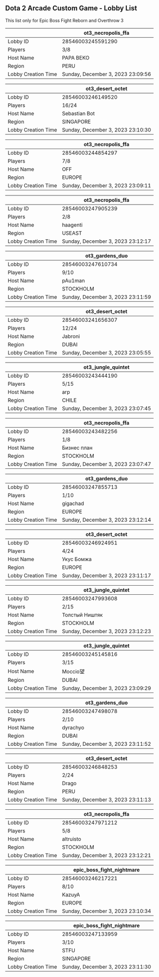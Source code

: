 ## Dota 2 Arcade Custom Game - Lobby List

This list only for Epic Boss Fight Reborn and Overthrow 3

|  | ot3_necropolis_ffa |
| ------ | ------ |
| Lobby ID | 28546003245591290 |
| Players | 3/8 |
| Host Name | PAPA BEKO |
| Region | PERU |
| Lobby Creation Time | Sunday, December 3, 2023 23:09:56 |


|  | ot3_desert_octet |
| ------ | ------ |
| Lobby ID | 28546003246149520 |
| Players | 16/24 |
| Host Name | Sebastian Bot |
| Region | SINGAPORE |
| Lobby Creation Time | Sunday, December 3, 2023 23:10:30 |


|  | ot3_necropolis_ffa |
| ------ | ------ |
| Lobby ID | 28546003244854297 |
| Players | 7/8 |
| Host Name | OFF |
| Region | EUROPE |
| Lobby Creation Time | Sunday, December 3, 2023 23:09:11 |


|  | ot3_necropolis_ffa |
| ------ | ------ |
| Lobby ID | 28546003247905239 |
| Players | 2/8 |
| Host Name | haagenti |
| Region | USEAST |
| Lobby Creation Time | Sunday, December 3, 2023 23:12:17 |


|  | ot3_gardens_duo |
| ------ | ------ |
| Lobby ID | 28546003247610734 |
| Players | 9/10 |
| Host Name | pAu1man |
| Region | STOCKHOLM |
| Lobby Creation Time | Sunday, December 3, 2023 23:11:59 |


|  | ot3_desert_octet |
| ------ | ------ |
| Lobby ID | 28546003241656307 |
| Players | 12/24 |
| Host Name | Jabroni |
| Region | DUBAI |
| Lobby Creation Time | Sunday, December 3, 2023 23:05:55 |


|  | ot3_jungle_quintet |
| ------ | ------ |
| Lobby ID | 28546003243444190 |
| Players | 5/15 |
| Host Name | arp |
| Region | CHILE |
| Lobby Creation Time | Sunday, December 3, 2023 23:07:45 |


|  | ot3_necropolis_ffa |
| ------ | ------ |
| Lobby ID | 28546003243482256 |
| Players | 1/8 |
| Host Name | Бизнес план |
| Region | STOCKHOLM |
| Lobby Creation Time | Sunday, December 3, 2023 23:07:47 |


|  | ot3_gardens_duo |
| ------ | ------ |
| Lobby ID | 28546003247855713 |
| Players | 1/10 |
| Host Name | gigachad |
| Region | EUROPE |
| Lobby Creation Time | Sunday, December 3, 2023 23:12:14 |


|  | ot3_desert_octet |
| ------ | ------ |
| Lobby ID | 28546003246924951 |
| Players | 4/24 |
| Host Name | Укус Бомжа |
| Region | EUROPE |
| Lobby Creation Time | Sunday, December 3, 2023 23:11:17 |


|  | ot3_jungle_quintet |
| ------ | ------ |
| Lobby ID | 28546003247993608 |
| Players | 2/15 |
| Host Name | Толстый Ништяк |
| Region | STOCKHOLM |
| Lobby Creation Time | Sunday, December 3, 2023 23:12:23 |


|  | ot3_jungle_quintet |
| ------ | ------ |
| Lobby ID | 28546003245145816 |
| Players | 3/15 |
| Host Name | Moccio望 |
| Region | DUBAI |
| Lobby Creation Time | Sunday, December 3, 2023 23:09:29 |


|  | ot3_gardens_duo |
| ------ | ------ |
| Lobby ID | 28546003247498078 |
| Players | 2/10 |
| Host Name | dyrachyo |
| Region | DUBAI |
| Lobby Creation Time | Sunday, December 3, 2023 23:11:52 |


|  | ot3_desert_octet |
| ------ | ------ |
| Lobby ID | 28546003246848253 |
| Players | 2/24 |
| Host Name | Drago |
| Region | PERU |
| Lobby Creation Time | Sunday, December 3, 2023 23:11:13 |


|  | ot3_necropolis_ffa |
| ------ | ------ |
| Lobby ID | 28546003247971212 |
| Players | 5/8 |
| Host Name | altruisto |
| Region | STOCKHOLM |
| Lobby Creation Time | Sunday, December 3, 2023 23:12:21 |


|  | epic_boss_fight_nightmare |
| ------ | ------ |
| Lobby ID | 28546003246217221 |
| Players | 8/10 |
| Host Name | KazuyA |
| Region | EUROPE |
| Lobby Creation Time | Sunday, December 3, 2023 23:10:34 |


|  | epic_boss_fight_nightmare |
| ------ | ------ |
| Lobby ID | 28546003247133959 |
| Players | 3/10 |
| Host Name | STFU |
| Region | SINGAPORE |
| Lobby Creation Time | Sunday, December 3, 2023 23:11:30 |


